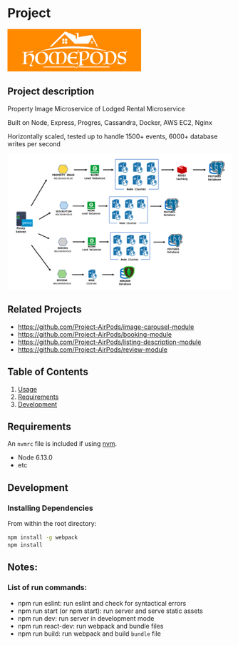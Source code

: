 # Project
<img src="./media/homepods.png" width="300px">

## Project description

Property Image Microservice of Lodged Rental Microservice

Built on Node, Express, Progres, Cassandra, Docker, AWS EC2, Nginx

Horizontally scaled, tested up to handle 1500+ events, 6000+ database writes per second

![System architecture](./media/systemArchitecture.png)
## Related Projects

  - https://github.com/Project-AirPods/image-carousel-module
  - https://github.com/Project-AirPods/booking-module
  - https://github.com/Project-AirPods/listing-description-module
  - https://github.com/Project-AirPods/review-module

## Table of Contents

1. [Usage](#Usage)
1. [Requirements](#requirements)
1. [Development](#development)

## Requirements

An `nvmrc` file is included if using [nvm](https://github.com/creationix/nvm).

- Node 6.13.0
- etc

## Development

### Installing Dependencies

From within the root directory:

```sh
npm install -g webpack
npm install
```

## Notes:

### List of run commands:
 - npm run eslint: run eslint and check for syntactical errors
 - npm run start (or npm start): run server and serve static assets
 - npm run dev: run server in development mode
 - npm run react-dev: run webpack and bundle files
 - npm run build: run webpack and build `bundle` file

